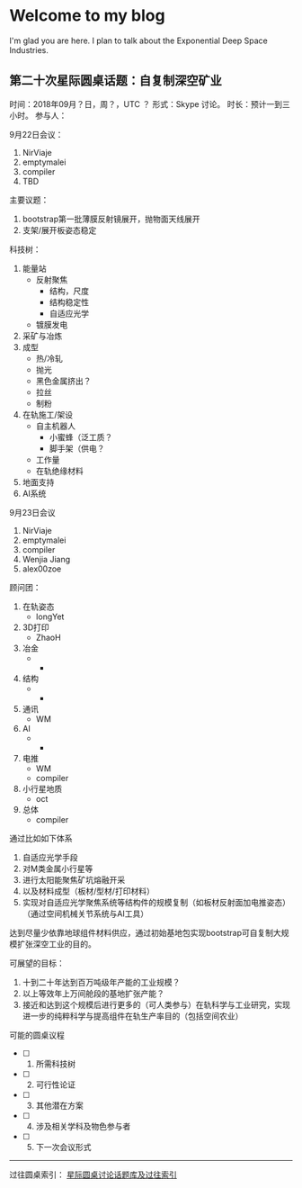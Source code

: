 # Welcome to my blog

I'm glad you are here. I plan to talk about the Exponential Deep Space Industries.

## 第二十次星际圆桌话题：自复制深空矿业

时间：2018年09月？日，周？，UTC ？
形式：Skype 讨论。
时长：预计一到三小时。
参与人：

9月22日会议：
1. NirViaje
2. emptymalei
4. compiler
5. TBD

主要议题：

1. bootstrap第一批薄膜反射镜展开，抛物面天线展开
2. 支架/展开板姿态稳定

科技树：

1. 能量站
    * 反射聚焦
        * 结构，尺度
        * 结构稳定性
        * 自适应光学
    * 镀膜发电
2. 采矿与冶炼
3. 成型
    * 热/冷轧
    * 抛光
    * 黑色金属挤出？
    * 拉丝
    * 制粉
4. 在轨施工/架设
    * 自主机器人
        * 小蜜蜂（泛工质？
        * 脚手架（供电？
    * 工作量
    * 在轨绝缘材料
5. 地面支持
6. AI系统

9月23日会议
1. NirViaje
2. emptymalei
4. compiler
5. Wenjia Jiang
3. alex00zoe

顾问团：
1. 在轨姿态
    * longYet
2. 3D打印
    * ZhaoH
3. 冶金
    * -
4. 结构
    * -
5. 通讯
    * WM
6. AI
    * -
7. 电推
    * WM
    * compiler
8. 小行星地质
    * oct
9. 总体
    * compiler

通过比如如下体系

1. 自适应光学手段
2. 对M类金属小行星等
3. 进行太阳能聚焦矿坑熔融开采
4. 以及材料成型（板材/型材/打印材料）
5. 实现对自适应光学聚焦系统等结构件的规模复制（如板材反射面加电推姿态）（通过空间机械关节系统与AI工具）

达到尽量少依靠地球组件材料供应，通过初始基地包实现bootstrap可自复制大规模扩张深空工业的目的。

可展望的目标：

1. 十到二十年达到百万吨级年产能的工业规模？
2. 以上等效年上万间舱段的基地扩张产能？
3. 接近和达到这个规模后进行更多的（可人类参与）在轨科学与工业研究，实现进一步的纯粹科学与提高组件在轨生产率目的（包括空间农业）

可能的圆桌议程
- [ ] 1. 所需科技树
- [ ] 2. 可行性论证
- [ ] 3. 其他潜在方案
- [ ] 4. 涉及相关学科及物色参与者
- [ ] 5. 下一次会议形式

---
过往圆桌索引：
[星际圆桌讨论话题库及过往索引](https://github.com/InterImm/roundTable/issues/4)

<!-- ## Let me know several or a few

* one
* two
* ..

is this really what i'm looking for?

## How this happened?

* automatic jekyll? -->

